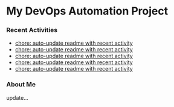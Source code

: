 # My DevOps Automation Project

### Recent Activities
<!-- activity:START -->
- [chore: auto-update readme with recent activity](https://github.com/kaigiii/mybowling-app/commit/81f9047611a610efb56e93971180655f1eaf72ad)
- [chore: auto-update readme with recent activity](https://github.com/kaigiii/mybowling-app/commit/8740685bd0cc88a4a65f108cf079752d6f0f30b8)
- [chore: auto-update readme with recent activity](https://github.com/kaigiii/mybowling-app/commit/34d8ea4e97ec3a1a80de31cae2591776a6aa7002)
- [chore: auto-update readme with recent activity](https://github.com/kaigiii/mybowling-app/commit/53303e778c26581d209ec8f926fe8287221139a7)
- [chore: auto-update readme with recent activity](https://github.com/kaigiii/mybowling-app/commit/404802cd9a39ebefed1dce934ddb0eac5fc412e9)
<!-- activity:END -->

### About Me
<!-- MYLINKS:START -->
<!-- MYLINKS:END -->

update...
